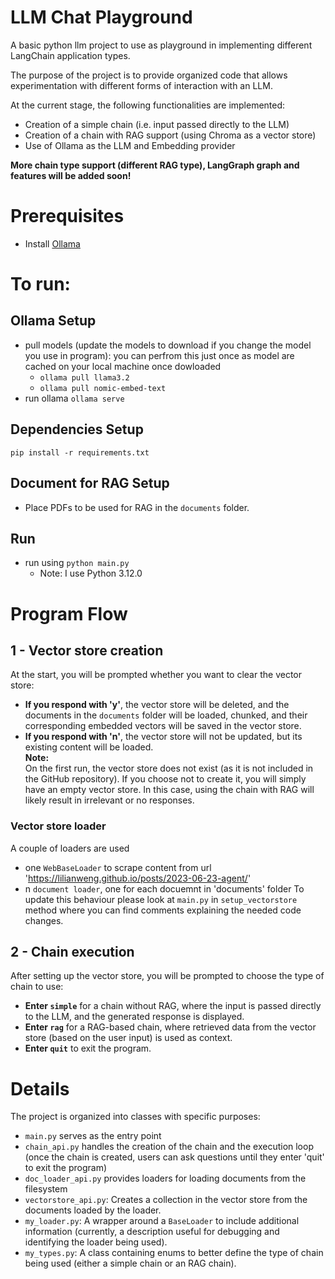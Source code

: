 # LLM Chat Playground
A basic python llm project to use as playground in implementing different LangChain application types.

The purpose of the project is to provide organized code that allows experimentation with different forms of interaction with an LLM.

At the current stage, the following functionalities are implemented:

- Creation of a simple chain (i.e. input passed directly to the LLM)
- Creation of a chain with RAG support (using Chroma as a vector store)
- Use of Ollama as the LLM and Embedding provider
  
**More chain type support (different RAG type), LangGraph graph and features will be added soon!**

# Prerequisites
- Install [Ollama](https://ollama.com)
# To run:
## Ollama Setup
- pull models (update the models to download if you change the model you use in program): you can perfrom this just once as model are cached on your local machine once dowloaded
  - `ollama pull llama3.2`
  - `ollama pull nomic-embed-text`
- run ollama `ollama serve`

## Dependencies Setup
`pip install -r requirements.txt`
## Document for RAG Setup
- Place PDFs to be used for RAG in the `documents` folder.
## Run 
- run using `python main.py`
  - Note: I use Python 3.12.0 

# Program Flow
## 1 - Vector store creation
At the start, you will be prompted whether you want to clear the vector store:  
- **If you respond with 'y'**, the vector store will be deleted, and the documents in the `documents` folder will be loaded, chunked, and their corresponding embedded vectors will be saved in the vector store.  
- **If you respond with 'n'**, the vector store will not be updated, but its existing content will be loaded.  
**Note:**  
On the first run, the vector store does not exist (as it is not included in the GitHub repository). If you choose not to create it, you will simply have an empty vector store. In this case, using the chain with RAG will likely result in irrelevant or no responses.
### Vector store loader
A couple of loaders are used
- one `WebBaseLoader` to scrape content from url 'https://lilianweng.github.io/posts/2023-06-23-agent/'
- n `document loader`, one for each docuemnt in 'documents' folder
To update this behaviour please look at `main.py` in `setup_vectorstore` method where you can find comments explaining the needed code changes.
## 2 - Chain execution
After setting up the vector store, you will be prompted to choose the type of chain to use:

- **Enter `simple`** for a chain without RAG, where the input is passed directly to the LLM, and the generated response is displayed.  
- **Enter `rag`** for a RAG-based chain, where retrieved data from the vector store (based on the user input) is used as context.  
- **Enter `quit`** to exit the program.

# Details
The project is organized into classes with specific purposes:
- `main.py` serves as the entry point
- `chain_api.py` handles the creation of the chain and the execution loop (once the chain is created, users can ask questions until they enter 'quit' to exit the program)
- `doc_loader_api.py` provides loaders for loading documents from the filesystem
- `vectorstore_api.py`: Creates a collection in the vector store from the documents loaded by the loader.  
- `my_loader.py`: A wrapper around a `BaseLoader` to include additional information (currently, a description useful for debugging and identifying the loader being used).  
- `my_types.py`: A class containing enums to better define the type of chain being used (either a simple chain or an RAG chain).
